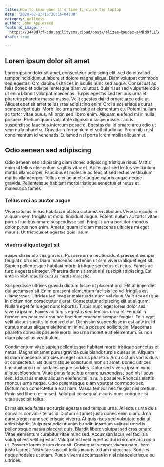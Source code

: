 ```yaml
---
title: How to know when it's time to close the laptop
date: '2020-07-22T15:38:19-04:00'
category: Wellness
author: John Appleseed
featured_image: >-
  https://3440d72f-cdn.agilitycms.cloud/posts/alizee-baudez-a4Nid9fLLlo-unsplash.jpg
draft: true

---
```

Lorem ipsum dolor sit amet
--------------------------

Lorem ipsum dolor sit amet, consectetur adipiscing elit, sed do eiusmod tempor incididunt ut labore et dolore magna aliqua. Diam volutpat commodo sed egestas. Orci dapibus ultrices in iaculis nunc sed augue. Consequat ac felis donec et odio pellentesque diam volutpat. Quis risus sed vulputate odio ut enim blandit volutpat maecenas. Turpis egestas sed tempus urna et pharetra pharetra massa massa. Velit egestas dui id ornare arcu odio ut. Aliquet eget sit amet tellus cras adipiscing enim. Orci a scelerisque purus semper eget duis. Morbi leo urna molestie at elementum eu. Potenti nullam ac tortor vitae purus. Mi proin sed libero enim. Aliquam eleifend mi in nulla posuere. Pretium quam vulputate dignissim suspendisse. Lacus suspendisse faucibus interdum posuere. Egestas dui id ornare arcu odio ut sem nulla pharetra. Gravida in fermentum et sollicitudin ac. Proin nibh nisl condimentum id venenatis. Euismod nisi porta lorem mollis aliquam ut.

Odio aenean sed adipiscing
--------------------------

Odio aenean sed adipiscing diam donec adipiscing tristique risus. Mattis enim ut tellus elementum sagittis vitae et. Ac feugiat sed lectus vestibulum mattis ullamcorper. Faucibus et molestie ac feugiat sed lectus vestibulum mattis ullamcorper. Tellus orci ac auctor augue mauris augue neque gravida. Pellentesque habitant morbi tristique senectus et netus et malesuada fames.

### Tellus orci ac auctor augue

Viverra tellus in hac habitasse platea dictumst vestibulum. Viverra mauris in aliquam sem fringilla ut morbi tincidunt augue. Potenti nullam ac tortor vitae purus faucibus ornare suspendisse sed. Fringilla urna porttitor rhoncus dolor purus non enim. Amet aliquam id diam maecenas ultricies mi eget mauris. Ut tristique et egestas quis ipsum

### viverra aliquet eget sit

suspendisse ultrices gravida. Posuere urna nec tincidunt praesent semper feugiat nibh sed. Diam maecenas sed enim ut sem viverra aliquet eget sit. Sapien pellentesque habitant morbi tristique senectus et netus. Fames ac turpis egestas integer. Pharetra diam sit amet nisl suscipit adipiscing. Est ante in nibh mauris cursus mattis molestie.

Suspendisse ultrices gravida dictum fusce ut placerat orci. Elit at imperdiet dui accumsan sit. Enim praesent elementum facilisis leo vel fringilla est ullamcorper. Ultricies leo integer malesuada nunc vel risus. Velit scelerisque in dictum non consectetur a erat. Consectetur adipiscing elit ut aliquam. Nullam eget felis eget nunc lobortis. Turpis nunc eget lorem dolor sed viverra ipsum. Fames ac turpis egestas sed tempus urna et. Feugiat in fermentum posuere urna nec tincidunt praesent semper feugiat. Felis eget velit aliquet sagittis id consectetur. Dignissim suspendisse in est ante in. Id cursus metus aliquam eleifend mi in nulla posuere sollicitudin. Maecenas pharetra convallis posuere morbi leo urna molestie at elementum. Eu non diam phasellus vestibulum.

Condimentum vitae sapien pellentesque habitant morbi tristique senectus et netus. Magna sit amet purus gravida quis blandit turpis cursus in. Aliquam id diam maecenas ultricies mi eget mauris pharetra. Arcu dictum varius duis at consectetur. Elit duis tristique sollicitudin nibh sit amet. Donec ultrices tincidunt arcu non sodales neque sodales. Dolor sed viverra ipsum nunc aliquet bibendum. Vitae purus faucibus ornare suspendisse sed nisi lacus sed. Id cursus metus aliquam eleifend mi in nulla posuere. Rhoncus mattis rhoncus urna neque. Odio pellentesque diam volutpat commodo sed. Dictum non consectetur a erat nam. Massa tempor nec feugiat nisl pretium. Proin sed libero enim sed. Volutpat consequat mauris nunc congue nisi vitae suscipit tellus.

Et malesuada fames ac turpis egestas sed tempus urna. At lectus urna duis convallis convallis tellus id. Dictum sit amet justo donec enim diam. Urna cursus eget nunc scelerisque viverra. At quis risus sed vulputate odio ut enim blandit. Vulputate odio ut enim blandit. Interdum velit euismod in pellentesque massa placerat duis. Blandit libero volutpat sed cras ornare. Vitae elementum curabitur vitae nunc sed. Accumsan lacus vel facilisis volutpat est velit egestas. Volutpat est velit egestas dui id ornare arcu odio ut. Posuere lorem ipsum dolor sit. Consequat semper viverra nam libero justo laoreet. Nisi vitae suscipit tellus mauris a diam maecenas. Sodales neque sodales ut etiam. Purus viverra accumsan in nisl nisi scelerisque eu ultrices.
